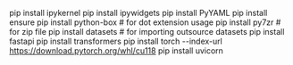 pip install ipykernel
pip install ipywidgets
pip install PyYAML
pip install ensure
pip install python-box  # for dot extension usage
pip install py7zr  # for zip file
pip install datasets # for importing outsource datasets 
pip install fastapi
pip install transformers
pip install torch --index-url https://download.pytorch.org/whl/cu118
pip install uvicorn